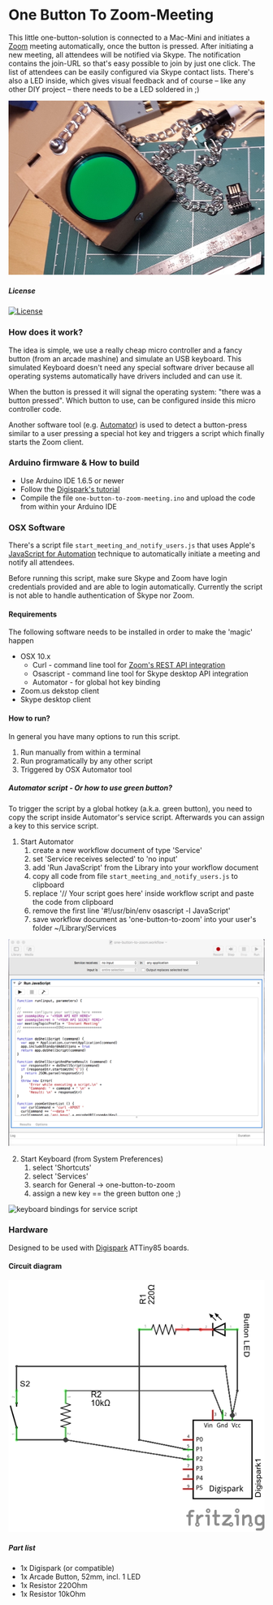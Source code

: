 
# One Button To Zoom-Meeting

This little one-button-solution is connected to a Mac-Mini
and initiates a [Zoom](http://zoom.us) meeting automatically, once the button is pressed.
After initiating a new meeting, all attendees will be notified via Skype.
The notification contains the join-URL so that's easy possible to join by just one click.
The list of attendees can be easily configured via Skype contact lists.
There's also a LED inside, which gives visual feedback
and of course – like any other DIY project – there needs to be a LED soldered in ;)

![cicuit diagram](/pictures/button_box_assembled.jpg?raw=true)


##### License

[![License](https://img.shields.io/:license-Apache%202.0-blue.svg)](http://www.apache.org/licenses/LICENSE-2.0)


### How does it work?

The idea is simple, we use a really cheap micro controller
and a fancy button (from an arcade mashine) and simulate an USB keyboard.
This simulated Keyboard doesn't need any special software driver
because all operating systems automatically have drivers included and can use it.

When the button is pressed it will signal the operating system:
"there was a button pressed".
Which button to use, can be configured inside this micro controller code.

Another software tool (e.g. [Automator](http://www.apple.com/en/osx/all-features/#automation))
is used to detect a button-press similar to a user
pressing a special hot key and triggers a script which finally starts the Zoom client.


### Arduino firmware & How to build

* Use Arduino IDE 1.6.5 or newer
* Follow the [Digispark's tutorial](http://digistump.com/wiki/digispark/tutorials/connecting)
* Compile the file ```one-button-to-zoom-meeting.ino``` and upload the code from within your Arduino IDE


### OSX Software

There's a script file ```start_meeting_and_notify_users.js``` that uses Apple's
[JavaScript for Automation](https://developer.apple.com/library/mac/releasenotes/InterapplicationCommunication/RN-JavaScriptForAutomation/Articles/Introduction.html)
technique to automatically initiate a meeting and notify all attendees.

Before running this script, make sure Skype and Zoom have login credentials
provided and are able to login automatically. Currently the script is not able
to handle authentication of Skype nor Zoom.


#### Requirements

The following software needs to be installed in order to make the 'magic' happen

* OSX 10.x
   * Curl - command line tool for [Zoom's REST API integration](https://support.zoom.us/hc/en-us/sections/200305463-API)
   * Osascript  - command line tool for Skype desktop API integration
   * Automator - for global hot key binding
* Zoom.us dekstop client
* Skype desktop client


#### How to run?

In general you have many options to run this script.

1. Run manually from within a terminal
2. Run programatically by any other script
3. Triggered by OSX Automator tool


##### Automator script - Or how to use green button?

To trigger the script by a global hotkey (a.k.a. green button),
you need to copy the script inside Automator's service script.
Afterwards you can assign a key to this service script.

1. Start Automator
   1. create a new workflow document of type 'Service'
   2. set 'Service receives selected' to 'no input'
   3. add 'Run JavaScript' from the Library into your workflow document
   4. copy all code from file ```start_meeting_and_notify_users.js``` to clipboard
   5. replace '// Your script goes here' inside workflow script and paste the code from clipboard
   6. remove the first line '#!/usr/bin/env osascript -l JavaScript'
   7. save workflow document as 'one-button-to-zoom' into your user's folder ~/Library/Services

![automator service javascript](/pictures/automator_service_javascript.png?raw=true)

2. Start Keyboard (from System Preferences)
   1. select 'Shortcuts'
   2. select 'Services'
   3. search for General -> one-button-to-zoom
   4. assign a new key == the green button one ;)

![keyboard bindings for service script](/pictures/keyboard_bindings_for_service_script?raw=true)


### Hardware

Designed to be used with [Digispark](http://digistump.com/products/1) ATTiny85 boards.


#### Circuit diagram

![cicuit diagram](/one-button-to-zoom_Schaltplan.png?raw=true)


##### Part list

* 1x Digispark (or compatible)
* 1x Arcade Button, 52mm, incl. 1 LED
* 1x Resistor 220Ohm
* 1x Resistor 10kOhm
